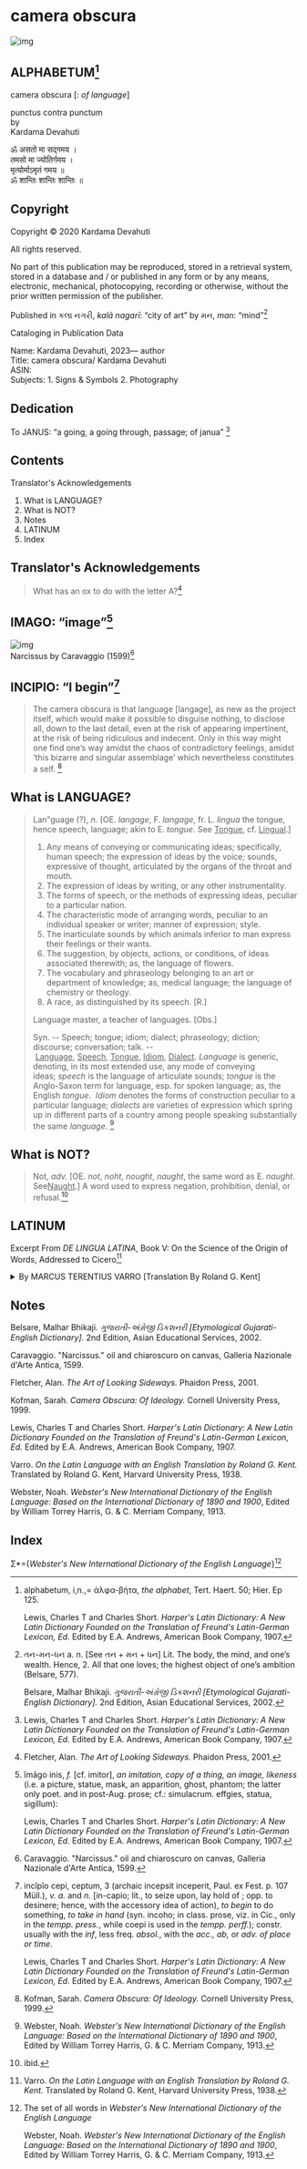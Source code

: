 # camera obscura

![img](co.jpg)

## ALPHABETUM[^1]

camera obscura \[: *of language*\]

punctus contra punctum <br>
by <br>
Kardama Devahuti 

ॐ असतो मा सद्गमय ।<br>
तमसो मा ज्योतिर्गमय ।<br>
मृत्योर्माऽमृतं गमय ॥<br>
ॐ शान्तिः शान्तिः शान्तिः ॥<br>

## Copyright

Copyright © 2020 Kardama Devahuti 

All rights reserved.

No part of this publication may be reproduced, stored in a retrieval
system, stored in a database and / or published in any form or by any
means, electronic, mechanical, photocopying, recording or otherwise,
without the prior written permission of the publisher.

Published in કલા નગરી, *kalā nagarī*: “city of art” by મન, *man*:
“mind”[^2]

Cataloging in Publication Data

Name: Kardama Devahuti, 2023— author<br>
Title: camera obscura/ Kardama Devahuti <br>
ASIN:<br>
Subjects: 1. Signs & Symbols 2. Photography<br>

## Dedication  

To JANUS: “a going, a going through, passage; of janua” [^3]

## Contents

Translator's Acknowledgements

1. What is LANGUAGE?
2. What is NOT?
3. Notes
4. LATINUM
5. Index

## Translator's Acknowledgements

> What has an ox to do with the letter A?[^4]

## IMAGO: “image”[^5]

![img](Narcissus.jpg)<br>
Narcissus by Caravaggio (1599)[^6]

## INCIPIO: “I begin”[^7]

> The camera obscura is that language \[langage\], as new as the
>    project itself, which would make it possible to disguise nothing, to
>    disclose all, down to the last detail, even at the risk of appearing
>    impertinent, at the risk of being ridiculous and indecent. Only in
>    this way might one find one’s way amidst the chaos of contradictory
>    feelings, amidst ‘this bizarre and singular assemblage’ which
>    nevertheless constitutes a self. [^8]

## What is LANGUAGE?

> Lan"guage (?), *n.* \[OE. *langage*, F. *langage*, fr. L. *lingua* the
> tongue, hence speech, language; akin to E. *tongue*.
> See <u>Tongue</u>, cf. <u>Lingual</u>.\]
>
>    1. Any means of conveying or communicating ideas; specifically, human
>        speech; the expression of ideas by the voice; sounds, expressive of
>        thought, articulated by the organs of the throat and mouth.<br>
>    2.  The expression of ideas by writing, or any other instrumentality.<br>
>    3.  The forms of speech, or the methods of expressing ideas, peculiar to a particular nation.<br>
>    4.  The characteristic mode of arranging words, peculiar to an individual speaker or writer; manner of expression; style.<br>
>    5.  The inarticulate sounds by which animals inferior to man express their feelings or their wants.<br>
>    6.  The suggestion, by objects, actions, or conditions, of ideas associated therewith; as, the language of flowers.<br>
>    7.  The vocabulary and phraseology belonging to an art or department of knowledge; as, medical language; the language of chemistry or theology.<br>
>    8.  A race, as distinguished by its speech. \[R.\]<br>
>
> Language master, a teacher of languages. \[Obs.\]
>
> Syn. -- Speech; tongue; idiom; dialect; phraseology; diction;
> discourse; conversation; talk.
> -- <u>Language</u>, <u>Speech</u>, <u>Tongue</u>, <u>Idiom</u>, <u>Dialect</u>. *Language* is
> generic, denoting, in its most extended use, any mode of conveying
> ideas; *speech* is the language of articulate sounds; *tongue* is the
> Anglo-Saxon term for language, esp. for spoken language; as, the
> English *tongue*.  *Idiom* denotes the forms of construction peculiar
> to a particular language; *dialects* are varieties of expression which
> spring up in different parts of a country among people speaking
> substantially the same *language*. [^9]


## What is NOT?

> Not, *adv.* \[OE. *not*, *noht*, *nought*, *naught*, the same word as
> E. *naught*. See<u>Naught</u>.\] A word used to express negation,
> prohibition, denial, or refusal.[^10]

## LATINUM  

Excerpt From *DE LINGUA LATINA*, Book V: On the Science of the Origin of Words, Addressed to Cicero[^11]
<br>

<details>
<summary>
    By MARCUS TERENTIUS VARRO [Translation By Roland G. Kent]
</summary>


1.  In what way names were applied to things in Latin, I have undertaken
    to expound, in six books. Of these, I have already composed three
    before this one, and have addressed them to Septumius; in them I
    treat of the branch of learning which is called Etymology-. The
    considerations which might be raised against it, I have put in the
    first book; those adduced in its favour, in the second; those merely
    describing it, in the third. In the following books, addressed to
    you, I shall discuss the problem from what things names were applied
    in Latin, both those which are habitual with the ordinary folk,
    and those which are found in the poets.

2.  Inasmuch as each and every word has two innate features, from what
    thing and to what thing the name is applied (therefore, when the
    question is raised from what thing pertinacia 'obstinacy' is, it is
    shown to be from pertendere' to persist' : to what thing it is
    applied, is told when it is explained that it is pertinacia
    'obstinacy' in a matter in which there ought not to be persistence
    but there is, because it is perseverantia' steadfastness' if a
    person persists in that in which he ought to hold firm), that former
    part, where they examine why and whence words are, the Greeks call
    Etymology, that other part they call Semantics. Of these two matters
    I shall speak in the following books, not keeping them apart, but
    giving less attention to the second.

3.  These relations are often rather obscure for the following reasons:
    Not every word that has been applied, still exists, because lapse of
    time has blotted out some. Not every word that is in use, has been
    applied without inaccuracy of some kind, nor does every word which
    has been applied correctly remain as it originally was; for many
    words are disguised by change of the letters. There are some whose
    origin is not from native words of our own language. Many words
    indicate one thing now, but formerly meant something else, as is the
    case with hostis 'enemy' : for in olden times by this word they
    meant a foreigner from a country independent of Roman laws, but now
    they give the name to him whom they then called perduellis 'enemy.'

4.  I shall take as starting-point of my discussion that derivative or
    case-form of the words in which the origin can be more clearly seen.
    It is evident that we ought to operate in this way, because when we
    say inpos 'lacking power' in the nominative, it is less clear that
    it is from potentia 'power' than when wesay inpotem in the
    accusative ; and it becomes the more obscure, if you say pos ‘having
    power' rather than inpos; for pos seems to mean rather pons 'bridge'
    than potens ' powerful.'

5.  There are few things which lapse of time does not distort, there are
    many which it removes. Whom you saw beautiful as a boy, him you see
    unsightly in his old age. The third generation does not see a person
    such as the first generation saw him. Therefore those that oblivion
    has taken away even from our ancestors, the painstaking of Mucius
    and Brutus, though it has pursued the runaways, cannot bring back.
    As for me, even if I cannot track them down, I shall not be the
    slower for this, but even for this I shall be the swifter in the
    chase, if I can. For there is no slight darkness in the wood where
    these things are to be caught, and there are no trodden paths to the
    place which we wish to attain, nor do there fail to be obstacles in
    the paths, which could hold back the hunter on his way.

6.  Now he who has observed in how many ways the changing has taken
    place in those words, new and old, in which there is any and every
    manner of variation in popular usage, will find the examination of
    the origin of the words an easier task; for he will find that words
    have been changed, as I have shown in the preceding books,
    essentially on account of two sets of four causes. For the
    alterations come about by the loss or the addition of single letters
    and on account of the transposition or the change of them, and
    likewise by the lengthening or the shortening of syllables, and
    their addition or loss: since I have adequately shown by examples,
    in the preceding books, of what sort these phenomena are, I have
    thought that here 1 need only set a reminder of that previous
    discussion.
    
</details>

## Notes

Belsare, Malhar Bhikaji. *ગુજરાતી-અંગ્રેજી ડિકશનરી \[Etymological
Gujarati-English Dictionary\].* 2nd Edition, Asian Educational Services,
2002.

Caravaggio. "Narcissus." oil and chiaroscuro on canvas, Galleria 
Nazionale d'Arte Antica, 1599.

Fletcher, Alan. *The Art of Looking Sideways.* Phaidon Press, 2001.

Kofman, Sarah. *Camera Obscura: Of Ideology.* Cornell University Press,
1999.

Lewis, Charles T and Charles Short. *Harper's Latin Dictionary: A New
Latin Dictionary Founded on the Translation of Freund's Latin-German
Lexicon, Ed.* Edited by E.A. Andrews, American Book Company, 1907.

Varro. *On the Latin Language with an English Translation by Roland G.
Kent.* Translated by Roland G. Kent, Harvard University Press, 1938.

Webster, Noah. *Webster's New International Dictionary of the English
Language: Based on the International Dictionary of 1890 and 1900*,
Edited by William Torrey Harris, G. & C. Merriam Company, 1913.

## Index

Σ\*={*Webster's New International Dictionary of the English Language*}[^12]


[^1]: alphabetum, i,n.,= άλφα-βήτα, *the alphabet*, Tert. Haert. 50;
    Hier. Ep 125.

    Lewis, Charles T and Charles Short. *Harper's Latin Dictionary: A
    New Latin Dictionary Founded on the Translation of Freund's
    Latin-German Lexicon, Ed.* Edited by E.A. Andrews, American Book
    Company, 1907.

[^2]: તન-મન-ધન a. n. \[See તન + મન + ધન\] Lit. The body, the mind, and
    one’s wealth. Hence, 2. All that one loves; the highest object of
    one’s ambition (Belsare, 577).

    Belsare, Malhar Bhikaji. *ગુજરાતી-અંગ્રેજી ડિકશનરી \[Etymological
    Gujarati-English Dictionary\].* 2nd Edition, Asian Educational
    Services, 2002.

[^3]: Lewis, Charles T and Charles Short. *Harper's Latin Dictionary: A
    New Latin Dictionary Founded on the Translation of Freund's
    Latin-German Lexicon, Ed.* Edited by E.A. Andrews, American Book
    Company, 1907.

[^4]: Fletcher, Alan. *The Art of Looking Sideways.* Phaidon Press,
    2001.

[^5]: îmāgo inis, *f.* \[cf. imitor\], *an imitation, copy of a thing,
    an image, likeness* (i.e. a picture, statue, mask, an apparition,
    ghost, phantom; the latter only poet. and in post-Aug. prose; cf.:
    simulacrum. effgies, statua, sigillum):

    Lewis, Charles T and Charles Short. *Harper's Latin Dictionary: A
    New Latin Dictionary Founded on the Translation of Freund's
    Latin-German Lexicon, Ed.* Edited by E.A. Andrews, American Book
    Company, 1907.

[^6]: Caravaggio. "Narcissus." oil and chiaroscuro on canvas, 
    Galleria Nazionale d'Arte Antica, 1599.

[^7]: incîpîo cepi, ceptum, 3 (archaic incepsit inceperit, Paul. ex
    Fest. p. 107 Müll.), *v. a.* and *n.* \[in-capio; lit., to seize upon,
    lay hold of ; opp. to desinere; hence, with the accessory idea of
    action), *to begin* to do something, *to take in hand* (syn. incoho; in
    class. prose, viz. in Cic., only in the *tempp. press.*, while coepi
    is used in the *tempp. perff.*); constr. usually with the *inf*, less
    freq. *absol.*, with the *acc., ab,* or *adv. of place or time*.

    Lewis, Charles T and Charles Short. *Harper's Latin Dictionary: A
    New Latin Dictionary Founded on the Translation of Freund's
    Latin-German Lexicon, Ed.* Edited by E.A. Andrews, American Book
    Company, 1907.

[^8]: Kofman, Sarah. *Camera Obscura: Of Ideology.* Cornell University
    Press, 1999.

[^9]: Webster, Noah. *Webster's New International Dictionary of the
    English Language: Based on the International Dictionary of 1890 and
    1900*, Edited by William Torrey Harris, G. & C. Merriam Company,
    1913.

[^10]: ibid.

[^11]: Varro. *On the Latin Language with an English Translation by
    Roland G. Kent.* Translated by Roland G. Kent, Harvard University
    Press, 1938.

[^12]: The set of all words in *Webster's New International Dictionary
    of the English Language*

    Webster, Noah. *Webster's New International Dictionary of the
    English Language: Based on the International Dictionary of 1890 and
    1900*, Edited by William Torrey Harris, G. & C. Merriam Company,
    1913.
